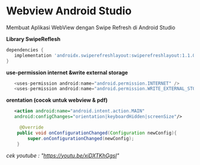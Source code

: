 # Webview Android Studio
Membuat Aplikasi WebView dengan Swipe Refresh di Android Studio 

**Library <b>SwipeReflesh</b>**
```gradle
dependencies {
   implementation 'androidx.swiperefreshlayout:swiperefreshlayout:1.1.0'
}
```
**use-permission internet &write external storage**
```gradle
   <uses-permission android:name="android.permission.INTERNET" />
   <uses-permission android:name="android.permission.WRITE_EXTERNAL_STORAGE"/>
```

**orentation (cocok untuk webview & pdf)**
```AndroidManifest.xml
   <action android:name="android.intent.action.MAIN"
   android:configChanges="orientation|keyboardHidden|screenSize"/>
```
```MainActivity.java
     @Override
    public void onConfigurationChanged(Configuration newConfig){
        super.onConfigurationChanged(newConfig);
    }
```

<i>cek youtube : "<a>https://youtu.be/xiDXTKhGgsI</a>"</i> 
  
